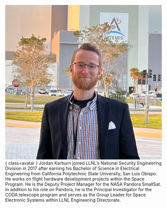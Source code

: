 ![Jordan Karburn](Karburn.png){ class=avatar }
Jordan Karburn joined LLNL’s National Security Engineering Division in 2017 after earning his Bachelor of Science in Electrical Engineering from California Polytechnic State University, San Luis Obispo. He works on flight hardware development projects within the Space Program. He is the Deputy Project Manager for the NASA Pandora SmallSat. In addition to his role on Pandora, he is the Principal Investigator for the CODA telescope program and serves as the Group Leader for Space Electronic Systems within LLNL Engineering Directorate.
